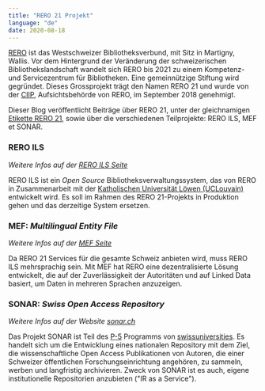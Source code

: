```yaml
---
title: "RERO 21 Projekt"
language: "de"
date: 2020-08-18
---
```


[RERO](https://www.rero.ch/) ist das Westschweizer Bibliotheksverbund, mit Sitz in Martigny, Wallis. Vor dem Hintergrund der Veränderung der schweizerischen Bibliothekslandschaft wandelt sich RERO bis 2021 zu einem Kompetenz- und Servicezentrum für Bibliotheken. Eine gemeinnützige Stiftung wird gegründet. Dieses Grossprojekt trägt den Namen RERO 21 und wurde von der [CIIP](https://www.rero.ch/pdfview.php?section=communique&filename=ciip_pressemitteilung.pdf), Aufsichtsbehörde von RERO, im September 2018 genehmigt.

Dieser Blog veröffentlicht Beiträge über RERO 21, unter der gleichnamigen [Etikette RERO 21](/de/tags/rero21), sowie über die verschiedenen Teilprojekte: RERO ILS, MEF et SONAR.

### RERO ILS

*Weitere Infos auf der [RERO ILS Seite](/de/reroils)*

RERO ILS ist ein *Open Source* Bibliotheksverwaltungssystem, das von RERO in Zusammenarbeit mit der [Katholischen Universität Löwen (UCLouvain)](https://uclouvain.be/) entwickelt wird. Es soll im Rahmen des RERO 21-Projekts in Produktion gehen und das derzeitige System ersetzen.

### MEF: *Multilingual Entity File*

*Weitere Infos auf der [MEF Seite](/de/mef)*

Da RERO 21 Services für die gesamte Schweiz anbieten wird, muss RERO ILS mehrsprachig sein. Mit MEF hat RERO eine dezentralisierte Lösung entwickelt, die auf der Zuverlässigkeit der Autoritäten und auf Linked Data basiert, um Daten in mehreren Sprachen anzuzeigen.

### SONAR: *Swiss Open Access Repository*

*Weitere Infos auf der Website [sonar.ch](https://sonar.ch/)*

Das Projekt SONAR ist Teil des [P-5](https://www.swissuniversities.ch/en/organisation/projects-and-programmes/p-5/) Programms von [swissuniversities](https://www.swissuniversities.ch/). Es handelt sich um die Entwicklung eines nationalen Repository mit dem Ziel, die wissenschaftliche Open Access Publikationen von Autoren, die einer Schweizer öffentlichen Forschungseinrichtung angehören, zu sammeln, werben und langfristig archivieren. Zweck von SONAR ist es auch, eigene institutionelle Repositorien anzubieten ("IR as a Service").